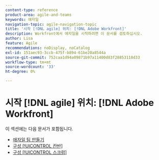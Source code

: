 ```yaml
---
content-type: reference
product-area: agile-and-teams
keywords: 애자일
navigation-topic: agile-navigation-topic
title: '시작 [!DNL agile] 위치: [!DNL Adobe Workfront]'
description: Workfront에서 애자일을 시작하려면 이 문서를 검토하십시오.
author: Lisa
feature: Agile
recommendations: noDisplay, noCatalog
exl-id: 151aec93-3ccb-475f-b894-61be20a8544a
source-git-commit: 752caa1d94a09871b97a11400d83f28853118d33
workflow-type: tm+mt
source-wordcount: '33'
ht-degree: 0%

---
```


# 시작 [!DNL agile] 위치: [!DNL Adobe Workfront]

이 섹션에는 다음 문서가 포함됩니다.

* [애자일 팀 만들기](../../agile/get-started-with-agile-in-workfront/create-an-agile-team.md)
* [구성 [!UICONTROL 칸반]](../../agile/get-started-with-agile-in-workfront/configure-kanban.md)
* [구성 [!UICONTROL 스크럼]](../../agile/get-started-with-agile-in-workfront/configure-scrum.md)
